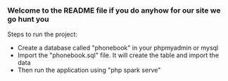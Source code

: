 ### Welcome to the README file if you do anyhow for our site we go hunt you 

Steps to run the project:
- Create a database called "phonebook" in your phpmyadmin or mysql
- Import the "phonebook.sql" file. It will create the table and import the data
- Then run the application using "php spark serve"
